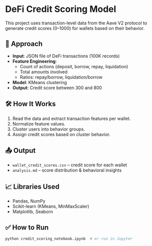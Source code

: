 # DeFi Credit Scoring Model

This project uses transaction-level data from the Aave V2 protocol to generate credit scores (0–1000) for wallets based on their behavior.

## 🧠 Approach
- **Input**: JSON file of DeFi transactions (100K records)
- **Feature Engineering**: 
  - Count of actions (deposit, borrow, repay, liquidation)
  - Total amounts involved
  - Ratios: repay/borrow, liquidation/borrow
- **Model**: KMeans clustering
- **Output**: Credit score between 300 and 800

## 🛠️ How It Works
1. Read the data and extract transaction features per wallet.
2. Normalize feature values.
3. Cluster users into behavior groups.
4. Assign credit scores based on cluster behavior.

## 📤 Output
- `wallet_credit_scores.csv` – credit score for each wallet
- `analysis.md` – score distribution & behavioral insights

## 📈 Libraries Used
- Pandas, NumPy
- Scikit-learn (KMeans, MinMaxScaler)
- Matplotlib, Seaborn

## ✅ How to Run
```bash
python credit_scoring_notebook.ipynb  # or run in Jupyter
```
